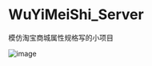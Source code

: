 # WuYiMeiShi_Server
模仿淘宝商城属性规格写的小项目


![image](https://github.com/linyinggaoseng/WuYiMeiShi_Server/blob/master/IMG_2787.PNG)
